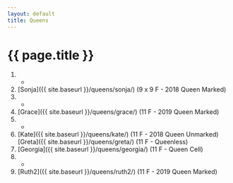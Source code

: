 ```yaml
---
layout: default
title: Queens
---
```

# {{ page.title }}

1. -
1. [Sonja]({{ site.baseurl }}/queens/sonja/) (9 x 9 F - 2018 Queen Marked)
1. -
1. [Grace]({{ site.baseurl }}/queens/grace/) (11 F - 2019 Queen Marked)
1. -
1. [Kate]({{ site.baseurl }}/queens/kate/) (11 F - 2018 Queen Unmarked) [Greta]({{ site.baseurl }}/queens/greta/) (11 F - Queenless)
1. [Georgia]({{ site.baseurl }}/queens/georgia/) (11 F - Queen Cell)
1. -
1. [Ruth2]({{ site.baseurl }}/queens/ruth2/) (11 F - 2019 Queen Marked)


